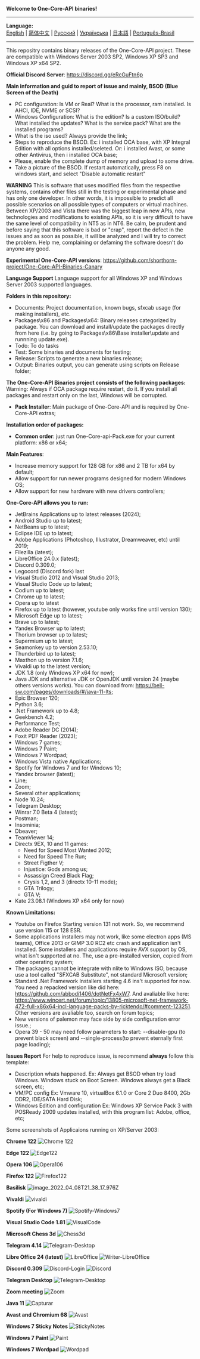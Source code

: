 **Welcome to One-Core-API binaries!**
***
**Language:**    
[English](README.md) | [简体中文](README_CN.md) | [Русский](README_RU.md) | [Українська](README_UK.md) | [日本語](README_JP.md) | [Português-Brasil](README_BR.md)
***

This repositry contains binary releases of the One-Core-API project. These are compatible with Windows Server 2003 SP2, Windows XP SP3 and Windows XP
x64 SP2.

**Official Discord Server**: https://discord.gg/eRcGuFtn6p

**Main information and guid to report of issue and mainly, BSOD (Blue Screen of the Death)**
   
- PC configuration: Is VM or Real? What is the processor, ram installed. Is AHCI, IDE, NVME or SCSI?
- Windows Configuration: What is the edition? Is a custom ISO/build? What installed the updates? What is the service pack? What are the installed programs?
- What is the iso used? Always provide the link;
- Steps to reproduce the BSOD. Ex: i installed OCA base, with XP Integral Edition with all options installed/seleted. Or: i installed Avast, or some other Antivirus, then i installed OCA base;
- Please, enable the complete dump of memory and upload to some drive.
- Take a picture of the BSOD. If restart automatically, press F8 on windows start, and select "Disable automatic restart"

**WARNING**
This is software that uses modified files from the respective systems, contains other files still in the testing or experimental phase and has only one developer. In other words, it is impossible to predict all possible scenarios on all possible types of computers or virtual machines. Between XP/2003 and Vista there was the biggest leap in new APIs, new technologies and modifications to existing APIs, so it is very difficult to have the same level of compatibility in NT5 as in NT6. Be calm, be prudent and before saying that this software is bad or "crap", report the defect in the issues and as soon as possible, it will be analyzed and I will try to correct the problem. Help me, complaining or defaming the software doesn't do anyone any good.

**Experimental One-Core-API versions**:
https://github.com/shorthorn-project/One-Core-API-Binaries-Canary

**Language Support**
Language support for all Windows XP and Windows Server 2003 supported languages.

**Folders in this repository:**
- Documents: Project documentation, known bugs, sfxcab usage (for making installers), etc.
- Packages\x86 and Packages\x64: Binary releases categorized by package. You can download and install/update the packages directly from here (i.e. by going to Packages\x86\Base installer\update and runnning update.exe).
- Todo: To do tasks
- Test: Some binaries and documents for testing;
- Release: Scripts to generate a new binaries release;
- Output: Binaries output, you can generate using scripts on Release folder;

**The One-Core-API Binaries project consists of the following packages:**
Warning: Always if OCA package require restart, do it. If you install all packages and restart only on the last, Windows will be corrupted.  
- **Pack Installer**: Main package of One-Core-API and is required by One-Core-API extras;

**Installation order of packages:**
- **Common order**: just run One-Core-api-Pack.exe for your current platform: x86 or x64;

**Main Features**:
- Increase memory support for 128 GB for x86 and 2 TB for x64 by default;
- Allow support for run newer programs designed for modern Windows OS;
- Allow support for new hardware with new drivers controllers;

**One-Core-API allows you to run:**
- JetBrains Applications up to latest releases (2024);
- Android Studio up to latest;
- NetBeans up to latest;
- Eclipse IDE up to latest;
- Adobe Applications (Photoshop, Illustrator, Dreamweaver, etc) until 2019;
- Filezilla (latest);
- LibreOffice 24.0.x (latest);
- Discord 0.309.0;
- Legocord (Discord fork) last
- Visual Studio 2012 and Visual Studio 2013;
- Visual Studio Code up to latest;
- Codium up to latest;
- Chrome up to latest;
- Opera up to latest
- Firefox up to latest (however, youtube only works fine until version 130);
- Microsoft Edge up to latest;
- Brave up to latest;
- Yandex Browser up to latest;
- Thorium browser up to latest;
- Supermium up to latest;
- Seamonkey up to version 2.53.10;
- Thunderbird up to latest;
- Maxthon up to version 7.1.6;
- Vivaldi up to the latest version;
- JDK 1.8 (only Windows XP x64 for now);
- Java JDK and alternative JDK or OpenJDK until version 24 (maybe others versions works). You can download from: https://bell-sw.com/pages/downloads/#/java-11-lts;
- Epic Browser 120;
- Python 3.6;
- .Net Framework up to 4.8;
- Geekbench 4.2;
- Performance Test;
- Adobe Reader DC (2014);
- Foxit PDF Reader (2023);
- Windows 7 games;
- Windows 7 Paint;
- Windows 7 Wordpad;
- Windows Vista native Applications;
- Spotify for Windows 7 and for Windows 10;
- Yandex browser (latest);
- Line;
- Zoom;
- Several other applications;
- Node 10.24;
- Telegram Desktop;
- Winrar 7.0 Beta 4 (latest);
- Postman;
- Insominia;
- Dbeaver;
- TeamViewer 14;
- Directx 9EX, 10 and 11 games: 
  - Need for Speed Most Wanted 2012;
  - Need for Speed The Run;
  - Street Figther V;
  - Injustice: Gods among us;
  - Assassign Creed Black Flag;
  - Crysis 1,2, and 3 (directx 10-11 mode);
  - GTA Trilogy;
  - GTA V;
- Kate 23.08.1 (Windows XP x64 only for now)
  
**Known Limitations:**
- Youtube on Firefox Starting version 131 not work. So, we recommend use version 115 or 128 ESR.
- Some applications installers may not work, like some electron apps (MS teams), Office 2013 or GIMP 3.0 RC2 etc crash and application isn't installed. Some installers and applications require AVX support by OS, what isn't supported at no. The, use a pre-installed version, copied from other operating system;
- The packages cannot be integrate with nlite to Windows ISO, because use a tool called "SFXCAB Substitute", not standard Microsoft version;
- Standard .Net Framework Installers starting 4.6 ins't supported for now. You need a repacked version like did here: https://github.com/abbodi1406/dotNetFx4xW7. And avaliable like here: https://www.wincert.net/forum/topic/13805-microsoft-net-framework-472-full-x86x64-incl-language-packs-by-ricktendo/#comment-123251. Other versions are avaliable too, search on forum topics;
- New versions of palemon may face side by side configuration error issue.;
- Opera 39 - 50 may need follow parameters to start: --disable-gpu (to prevent black screen) and --single-process(to prevent eternally first page loading);

**Issues Report**
For help to reproduce issue, is recommend **always** follow this template:
- Description whats happened.
  Ex: Always get BSOD when try load Windows. Windows stuck on Boot Screen. Windows always get a Black screen, etc;
- VM/PC config
  Ex: Vmware 10, virtualBox 6.1.0 or Core 2 Duo 8400, 2Gb DDR2, IDE/SATA Hard Disk;
- Windows Edition and configuration
  Ex: Windows XP Service Pack 3 with POSReady 2009 updates installed, with this program list: Adobe, office, etc;

Some screenshots of Applicaions running on XP/Server 2003:

**Chrome 122**
![Chrome 122](https://github.com/Skulltrail192/One-Core-API-Binaries/assets/5159776/6442a5b0-036b-48e0-a6e8-3624825d3882)

**Edge 122**
![Edge122](https://github.com/Skulltrail192/One-Core-API-Binaries/assets/5159776/734954f4-2540-4657-9a2d-ce6aed809bf5)

**Opera 106**
![Opera106](https://github.com/Skulltrail192/One-Core-API-Binaries/assets/5159776/db509ccf-4e66-4e2b-ad4b-fd8512495333)

**Firefox 122**
![Firefox122](https://github.com/Skulltrail192/One-Core-API-Binaries/assets/5159776/db647daf-0960-4ace-ad2f-63469dbf3881)

**Basilisk**
![image_2022_04_08T21_38_17_976Z](https://user-images.githubusercontent.com/5159776/178077859-079bfca4-bdb6-402e-8991-b88e7dfe387c.png)

**Vivaldi**
![vivaldi](https://github.com/Skulltrail192/One-Core-API-Binaries/assets/5159776/86d5895f-977a-414f-b0d5-0e877a658676)

**Spotify (For Windows 7)**
![Spotify-Windows7](https://github.com/Skulltrail192/One-Core-API-Binaries/assets/5159776/09de7c20-8670-45dc-9471-a6db9349abd0)

**Visual Studio Code 1.81**
![VisualCode](https://github.com/Skulltrail192/One-Core-API-Binaries/assets/5159776/b21748b9-25bb-412d-95b3-2219d2efdf42)

**Microsoft Chess 3d**
![Chess3d](https://github.com/Skulltrail192/One-Core-API-Binaries/assets/5159776/bd1ad0c6-edde-4ff2-a6e0-074c7379fab6)

**Telegram 4.14**
![Telegram-Desktop](https://github.com/Skulltrail192/One-Core-API-Binaries/assets/5159776/73e13167-49b8-4282-81cb-969435046dde)

**Libre Office 24 (latest)**
![LibreOffice](https://github.com/Skulltrail192/One-Core-API-Binaries/assets/5159776/11fd191d-270c-428d-8d41-0498e8fafb3b)
![Writer-LibreOffice](https://github.com/Skulltrail192/One-Core-API-Binaries/assets/5159776/e389a39b-febd-45f6-9c6f-25f64e460142)

**Discord 0.309**
![Discord-Login](https://github.com/Skulltrail192/One-Core-API-Binaries/assets/5159776/8a4c12b5-19fc-454d-b02a-a1db807d3900)
![Discord](https://github.com/Skulltrail192/One-Core-API-Binaries/assets/5159776/eb673541-4e66-4c76-867e-346edbaaa0af)

**Telegram Desktop**
![Telegram-Desktop](https://github.com/Skulltrail192/One-Core-API-Binaries/assets/5159776/d23b9add-629d-45a3-a8e1-c331271bc0d3)

**Zoom meeting**
![Zoom](https://github.com/Skulltrail192/One-Core-API-Binaries/assets/5159776/d002cf1b-c5f4-4c0c-b629-00e031a56765)

**Java 11**
![Capturar](https://user-images.githubusercontent.com/5159776/178078132-da504607-a1ca-4f8d-ae25-6a7eb367bdaa.PNG)

**Avast and Chromium 68**
![Avast](https://user-images.githubusercontent.com/5159776/178078208-c13b3448-ee6a-4c56-9d94-d0c62d51949e.PNG)

**Windows 7 Sticky Notes**
![StickyNotes](https://github.com/Skulltrail192/One-Core-API-Binaries/assets/5159776/669ba3e4-b831-4a96-ad40-d87e3e9531e2)

**Windows 7 Paint**
![Paint](https://github.com/Skulltrail192/One-Core-API-Binaries/assets/5159776/81728a44-c9e7-41e8-b68b-8ea7b119ebba)

**Windows 7 Wordpad**
![Wordpad](https://github.com/Skulltrail192/One-Core-API-Binaries/assets/5159776/9dac02c7-7139-47fe-8732-ccd9ef91090b)
